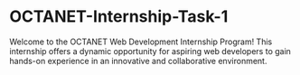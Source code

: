 # OCTANET-Internship-Task-1
Welcome to the OCTANET Web Development Internship Program! This internship offers a dynamic opportunity for aspiring web developers to gain hands-on experience in an innovative and collaborative environment.
